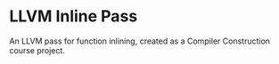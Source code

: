 # LLVM Inline Pass

An LLVM pass for function inlining, created as a Compiler Construction course project.
